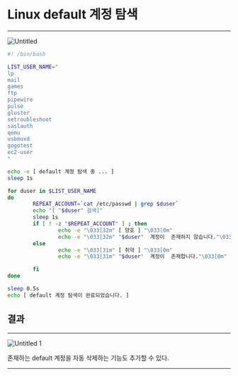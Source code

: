 # Linux default 계정 탐색

---

![Untitled](https://user-images.githubusercontent.com/84123877/182775993-fd5d3530-3fe3-42b5-801d-1e9dabbdc66b.png)

```bash
#! /bin/bash

LIST_USER_NAME="
lp
mail
games
ftp
pipewire
pulse
gluster
setroubleshoot
saslauth
qemu
usbmuxd
gogotest
ec2-user
"

echo -e [ default 계정 탐색 중 ... ]
sleep 1s

for duser in $LIST_USER_NAME
do
        REPEAT_ACCOUNT=`cat /etc/passwd | grep $duser`
        echo "[ "$duser" 검색]"
        sleep 1s
        if [ ! -z "$REPEAT_ACCOUNT" ] ; then
                echo -e "\033[32m" [ 양호 ] "\033[0m"
                echo -e "\033[32m" "$duser"  계정이  존재하지 않습니다."\033[0m"
        else
                echo -e "\033[31m" [ 취약 ] "\033[0m"
                echo -e "\033[31m" "$duser"  계정이  존재합니다."\033[0m"

        fi
done

sleep 0.5s
echo [ default 계정 탐색이 완료되었습니다. ]
```

## 결과

---

![Untitled 1](https://user-images.githubusercontent.com/84123877/182775986-071e8c31-597d-4589-8853-71e3767904be.png)

존재하는 default 계정을 자동 삭제하는 기능도 추가할 수 있다.

---
